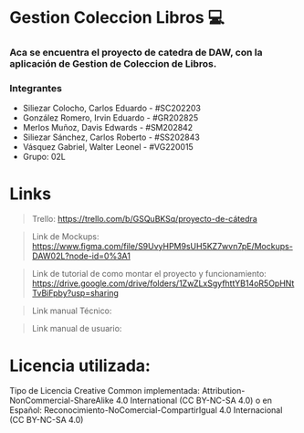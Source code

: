 
# Gestion Coleccion Libros 💻

### Aca se encuentra el proyecto de catedra de DAW, con la aplicación de Gestion de Coleccion de Libros. 



### Integrantes

- Siliezar Colocho, Carlos Eduardo - #SC202203
- González Romero, Irvin Eduardo - #GR202825
- Merlos Muñoz, Davis Edwards - #SM202842
- Siliezar Sánchez, Carlos Roberto - #SS202843
- Vásquez Gabriel, Walter Leonel - #VG220015
- Grupo: 02L



# Links
> Trello: https://trello.com/b/GSQuBKSq/proyecto-de-cátedra

> Link de Mockups: https://www.figma.com/file/S9UvyHPM9sUH5KZ7wvn7pE/Mockups-DAW02L?node-id=0%3A1

> Link de tutorial de como montar el proyecto y funcionamiento: https://drive.google.com/drive/folders/1ZwZLxSgyfhttYB14oR5OpHNtTvBiFpby?usp=sharing

> Link manual Técnico: 

> Link manual de usuario: 


# Licencia utilizada:

Tipo de Licencia Creative Common implementada: Attribution-NonCommercial-ShareAlike 4.0 International (CC BY-NC-SA 4.0) o en Español:  Reconocimiento-NoComercial-CompartirIgual 4.0 Internacional (CC BY-NC-SA 4.0)



